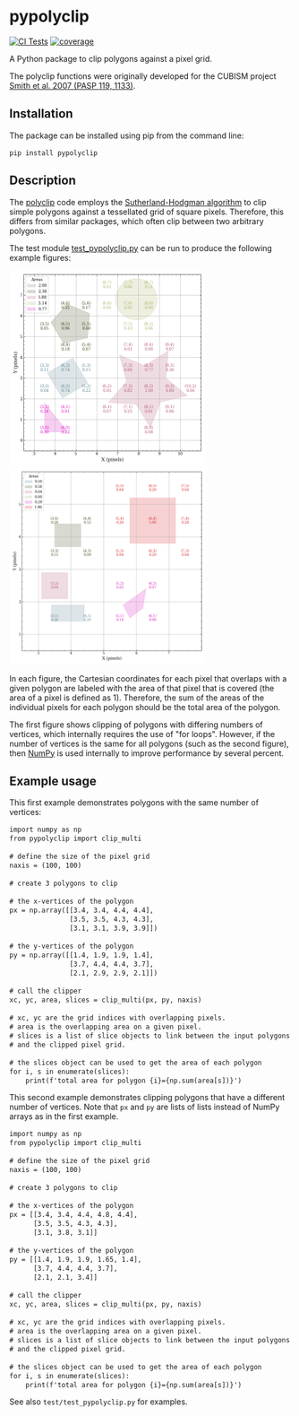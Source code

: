 # pypolyclip

[![CI Tests](https://github.com/spacetelescope/pypolyclip/actions/workflows/ci_tests.yml/badge.svg?branch=main)](https://github.com/spacetelescope/pypolyclip/actions/workflows/ci_tests.yml) [![coverage](https://codecov.io/github/spacetelescope/pypolyclip/branch/main/graph/badge.svg?token=8xpNHaI9wD)](https://codecov.io/github/spacetelescope/pypolyclip)

A Python package to clip polygons against a pixel grid.

The polyclip functions were originally developed for the CUBISM
project [Smith et al. 2007 (PASP 119, 1133)](https://ui.adsabs.harvard.edu/abs/2007PASP..119.1133S/).

## Installation

The package can be installed using pip from the command line:
```
pip install pypolyclip
```

## Description
The [polyclip](http://tir.astro.utoledo.edu/jdsmith/code/idl.php)
code employs the [Sutherland-Hodgman
algorithm](https://en.wikipedia.org/wiki/Sutherland–Hodgman_algorithm)
to clip simple polygons against a tessellated grid of square pixels.
Therefore, this differs from similar packages, which often clip between
two arbitrary polygons.

The test module
[test_pypolyclip.py](https://github.com/spacetelescope/pypolyclip/blob/main/pypolyclip/tests/test_pypolyclip.py) can be run to produce the following
example figures:

<img src="docs/_static/polygons.png"  width="350" height="350">
<img src="docs/_static/quadrilaterals.png"  width="350" height="350">

In each figure, the Cartesian coordinates for each pixel that overlaps
with a given polygon are labeled with the area of that pixel that is
covered (the area of a pixel is defined as 1). Therefore, the sum of the
areas of the individual pixels for each polygon should be the total area
of the polygon.

The first figure shows clipping of polygons with differing numbers of
vertices, which internally requires the use of "for loops". However, if
the number of vertices is the same for all polygons (such as the second
figure), then [NumPy](https://numpy.org/) is used internally to improve
performance by several percent.


## Example usage
This first example demonstrates polygons with the same number of
vertices:

```
import numpy as np
from pypolyclip import clip_multi

# define the size of the pixel grid
naxis = (100, 100)

# create 3 polygons to clip

# the x-vertices of the polygon
px = np.array([[3.4, 3.4, 4.4, 4.4],
               [3.5, 3.5, 4.3, 4.3],
               [3.1, 3.1, 3.9, 3.9]])

# the y-vertices of the polygon
py = np.array([[1.4, 1.9, 1.9, 1.4],
               [3.7, 4.4, 4.4, 3.7],
               [2.1, 2.9, 2.9, 2.1]])

# call the clipper
xc, yc, area, slices = clip_multi(px, py, naxis)

# xc, yc are the grid indices with overlapping pixels.
# area is the overlapping area on a given pixel.
# slices is a list of slice objects to link between the input polygons
# and the clipped pixel grid.

# the slices object can be used to get the area of each polygon
for i, s in enumerate(slices):
    print(f'total area for polygon {i}={np.sum(area[s])}')
```

This second example demonstrates clipping polygons that have a different
number of vertices.  Note that `px` and `py` are lists of lists instead
of NumPy arrays as in the first example.

```
import numpy as np
from pypolyclip import clip_multi

# define the size of the pixel grid
naxis = (100, 100)

# create 3 polygons to clip

# the x-vertices of the polygon
px = [[3.4, 3.4, 4.4, 4.8, 4.4],
      [3.5, 3.5, 4.3, 4.3],
      [3.1, 3.8, 3.1]]

# the y-vertices of the polygon
py = [[1.4, 1.9, 1.9, 1.65, 1.4],
      [3.7, 4.4, 4.4, 3.7],
      [2.1, 2.1, 3.4]]

# call the clipper
xc, yc, area, slices = clip_multi(px, py, naxis)

# xc, yc are the grid indices with overlapping pixels.
# area is the overlapping area on a given pixel.
# slices is a list of slice objects to link between the input polygons
# and the clipped pixel grid.

# the slices object can be used to get the area of each polygon
for i, s in enumerate(slices):
    print(f'total area for polygon {i}={np.sum(area[s])}')
```

See also `test/test_pypolyclip.py` for examples.
